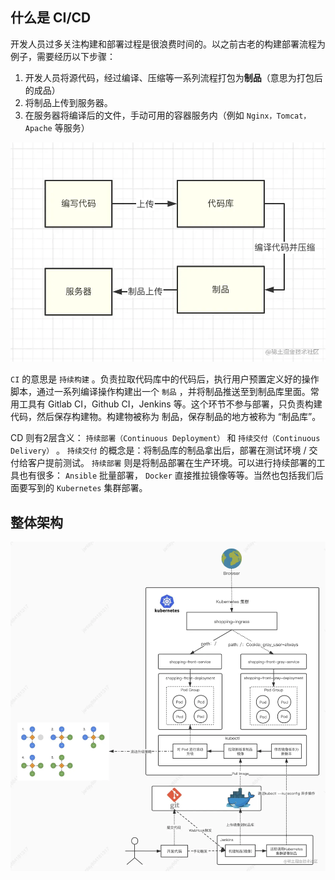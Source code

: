 ## 什么是 CI/CD
开发人员过多关注构建和部署过程是很浪费时间的。以之前古老的构建部署流程为例子，需要经历以下步骤：

1.  开发人员将源代码，经过编译、压缩等一系列流程打包为**制品**（意思为打包后的成品）
2.  将制品上传到服务器。
3.  在服务器将编译后的文件，手动可用的容器服务内（例如 `Nginx，Tomcat，Apache` 等服务）

![](../youdaonote-images/Pasted%20image%2020230413232120.png)

`CI` 的意思是 `持续构建` 。负责拉取代码库中的代码后，执行用户预置定义好的操作脚本，通过一系列编译操作构建出一个 `制品` ，并将制品推送至到制品库里面。常用工具有 Gitlab CI，Github CI，Jenkins 等。这个环节不参与部署，只负责构建代码，然后保存构建物。构建物被称为 制品，保存制品的地方被称为 “制品库”。

CD 则有2层含义： `持续部署（Continuous Deployment）` 和 `持续交付（Continuous Delivery）` 。 `持续交付` 的概念是：将制品库的制品拿出后，部署在测试环境 / 交付给客户提前测试。 `持续部署` 则是将制品部署在生产环境。可以进行持续部署的工具也有很多： `Ansible` 批量部署， `Docker` 直接推拉镜像等等。当然也包括我们后面要写到的 `Kubernetes` 集群部署。

## 整体架构

![](../youdaonote-images/Pasted%20image%2020230413233936.png)